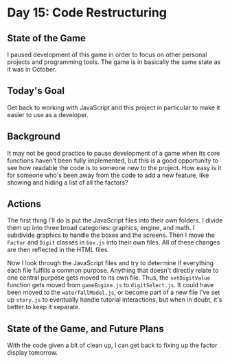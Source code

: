 # Day 15: Code Restructuring

## State of the Game

I paused development of this game in order to focus on other personal projects and programming tools. The game is in basically the same state as it was in October.

## Today's Goal

Get back to working with JavaScript and this project in particular to make it easier to use as a developer.

## Background

It may not be good practice to pause development of a game when its core functions haven't been fully implemented, but this is a good opportunity to see how readable the code is to someone new to the project. How easy is it for someone who's been away from the code to add a new feature, like showing and hiding a list of all the factors?

## Actions

The first thing I'll do is put the JavaScript files into their own folders. I divide them up into three broad categories: graphics, engine, and math. I subdivide graphics to handle the boxes and the screens. Then I move the `Factor` and `Digit` classes in `box.js` into their own files. All of these changes are then reflected in the HTML files.

Now I look through the JavaScript files and try to determine if everything each file fulfills a common purpose. Anything that doesn't directly relate to one central purpose gets moved to its own file. Thus, the `setDigitValue` function gets moved from `gameEngine.js` to `digitSelect.js`. It could have been moved to the `waterfallModel.js`, or become part of a new file I've set up `story.js` to eventually handle tutorial interactions, but when in doubt, it's better to keep it separate.

## State of the Game, and Future Plans

With the code given a bit of clean up, I can get back to fixing up the factor display tomorrow.